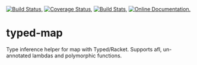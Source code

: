 [![Build Status,](https://img.shields.io/travis/jsmaniac/typed-map/master.svg)](https://travis-ci.org/jsmaniac/typed-map)
[![Coverage Status,](https://img.shields.io/coveralls/jsmaniac/typed-map/master.svg)](https://coveralls.io/github/jsmaniac/typed-map)
[![Build Stats,](https://img.shields.io/badge/build-stats-blue.svg)](http://jsmaniac.github.io/travis-stats/#jsmaniac/typed-map)
[![Online Documentation.](https://img.shields.io/badge/docs-online-blue.svg)](http://docs.racket-lang.org/typed-map/)

typed-map
=========

Type inference helper for map with Typed/Racket.
Supports afl, un-annotated lambdas and polymorphic functions.